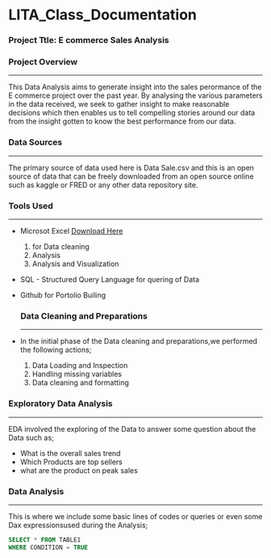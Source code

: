 # LITA_Class_Documentation 

### Project Ttle: E commerce Sales Analysis

### Project Overview
---
This Data Analysis aims to generate insight into the sales perormance of the E commerce project over the past year. By analysing the various parameters in the data received, we seek to gather insight to make reasonable decisions which then enables us to tell compelling stories around our data from the insight gotten to know the best performance from our data.

### Data Sources
---
The primary source of data used here is Data Sale.csv and this is an open source of data that can be freely downloaded from an open source online such as kaggle or FRED or any other data repository site.

### Tools Used
---
- Microsot Excel [Download Here](https://www.microsoft.com)
  1. for Data cleaning
  2. Analysis
  3. Analysis and Visualization
    
- SQL - Structured Query Language for quering of Data
- Github for Portolio Builing                 
  
  ### Data Cleaning and Preparations
  ---
 -  In the initial phase of the Data cleaning and preparations,we performed the following actions;
    1. Data Loading and Inspection
    2. Handling missing variables
    3. Data cleaning and formatting

### Exploratory Data Analysis
---
EDA involved the exploring of the Data to answer some question about the Data such as;
- What is the overall sales trend 
- Which Products are top sellers
- what are the product on peak sales

### Data Analysis
---
This is where we include some basic lines of codes or queries or even some Dax expressionsused during the Analysis;

```SQL
SELECT * FROM TABLE1
WHERE CONDITION = TRUE
 ```
